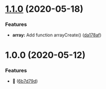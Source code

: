 # [1.1.0](https://github.com/kettil/ts-tools/compare/1.0.0...1.1.0) (2020-05-18)


### Features

* **array:** Add function arrayCreate() ([da178af](https://github.com/kettil/ts-tools/commit/da178af4c08effabe7fa51c22a94714094421141))

# 1.0.0 (2020-05-12)


### Features

* 🐣 ([6b7d79d](https://github.com/kettil/ts-tools/commit/6b7d79da356cc9f9c9bbb99b218a513057d856f9))

